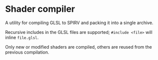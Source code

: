 # Shader compiler
A utility for compiling GLSL to SPIRV and packing it into a single archive.

Recursive includes in the GLSL files are supported; `#include <file>` will inline `file.glsl`.

Only new or modified shaders are compiled, others are reused from the previous compilation.